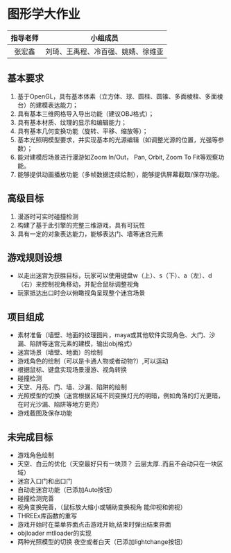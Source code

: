 # 图形学大作业

指导老师|小组成员
:-:|-
张宏鑫|刘琦、王禹程、冷百强、姚婧、徐维亚

## 基本要求
1. 基于OpenGL，具有基本体素（⽴⽅体、球、圆柱、圆锥、多⾯棱柱、多⾯棱台）的建模表达能⼒；
2. 具有基本三维⽹格导⼊导出功能（建议OBJ格式）；
3. 具有基本材质、纹理的显⽰和编辑能⼒；
4. 具有基本⼏何变换功能（旋转、平移、缩放等）；
5. 基本光照明模型要求，并实现基本的光源编辑（如调整光源的位置，光强等参数）；
6. 能对建模后场景进⾏漫游如Zoom In/Out， Pan, Orbit, Zoom To Fit等观察功能。
7. 能够提供动画播放功能（多帧数据连续绘制），能够提供屏幕截取/保存功能。

## 高级目标
1. 漫游时可实时碰撞检测
2. 构建了基于此引擎的完整三维游戏，具有可玩性 
3. 具有一定的对象表达能力，能够表达门、墙等迷宫元素

## 游戏规则设想
- 以走出迷宫为获胜目标，玩家可以使用键盘w（上）、s（下）、a（左）、d（右）来控制视角移动，并配合鼠标调整视角
- 玩家抵达出口时会以俯瞰视角呈现整个迷宫场景


## 项目组成
- 素材准备（墙壁、地面的纹理图片，maya或其他软件实现角色、大门、沙漏、陷阱等迷宫元素的建模，输出obj格式）
- 迷宫场景（墙壁、地面）的绘制
- 游戏角色的绘制（可以是卡通人物或者动物?）,可以运动
- 根据鼠标、键盘实现场景漫游、视角转换
- 碰撞检测
- 天空、月亮、门、墙、沙漏、陷阱的绘制
- 光照模型的切换（迷宫根据区域不同变换灯光的明暗，例如角落的灯光更暗，在时光沙漏、陷阱等地方更亮）
- 游戏截图及保存功能


## 未完成目标
- 游戏角色绘制
- 天空、白云的优化（天空最好只有一块顶？ 云层太厚..而且不会动只在一块区域）
- 迷宫入口门和出口门
- 自动走迷宫功能（已添加Auto按钮）
- 碰撞检测完善
- 视角变换完善，（鼠标放大缩小或辅助变换视角 能仰视和俯视）
- THREEx库函数的重写
- 游戏开始时在菜单界面点击游戏开始,结束时弹出结束界面
- objloader mtlloader的实现
- 两种光照模型的切换 夜空或者白天（已添加lightchange按钮）
